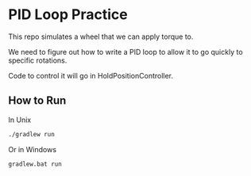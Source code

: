 # PID Loop Practice

This repo simulates a wheel that we can apply torque to.

We need to figure out how to write a PID loop to allow it to go quickly to specific rotations.

Code to control it will go in HoldPositionController.

## How to Run
In Unix
```bash
./gradlew run
```

Or in Windows
```bash
gradlew.bat run
```